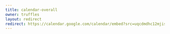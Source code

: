 ```yaml
---
title: calendar-overall
owner: truffles
layout: redirect
redirect: https://calendar.google.com/calendar/embed?src=uqcdmdhc12mjis1sa0iv5e072c%40group.calendar.google.com&mode=AGENDA
---
```

